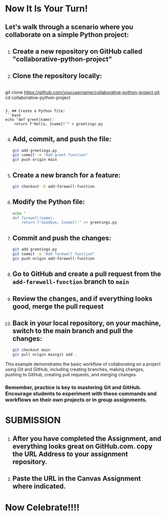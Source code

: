 # Now It Is Your Turn!

## Let's walk through a scenario where you collaborate on a simple Python project:

1. ## Create a new repository on GitHub called "collaborative-python-project"

2. ## Clone the repository locally:
   ```bash
git clone
https://github.com/yourusername/collaborative-python-project.git
   cd collaborative-python-project
   ```

3. ## Create a Python file:
   ```bash
   echo "def greet(name):
       return f'Hello, {name}!'" > greetings.py
   ```

4. ## Add, commit, and push the file:
   ```bash
   git add greetings.py
   git commit -m "Add greet function"
   git push origin main
   ```

5. ## Create a new branch for a feature:
   ```bash
   git checkout -b add-farewell-function
   ```

6. ## Modify the Python file:
   ```bash
   echo "
   def farewell(name):
       return f'Goodbye, {name}!'" >> greetings.py
   ```

7. ## Commit and push the changes:
   ```bash
   git add greetings.py
   git commit -m "Add farewell function"
   git push origin add-farewell-function
   ```

8. ## Go to GitHub and create a pull request from the `add-farewell-function` branch to `main`

9. ## Review the changes, and if everything looks good, merge the pull request

10. ## Back in your local repository, on your machine, switch to the main branch and pull the changes:
    ```bash
    git checkout main
    git pull origin maingit add .

    ```

This example demonstrates the basic workflow of collaborating on a project using Git and GitHub, including creating branches, making changes, pushing to GitHub, creating pull requests, and merging changes.

### Remember, practice is key to mastering Git and GitHub. Encourage students to experiment with these commands and workflows on their own projects or in group assignments.

# SUBMISSION

1. ## After you have completed the Assignment, and everything looks great on GitHub.com. copy the URL Address to your assignment repository.
2. ## Paste the URL in the Canvas Assignment where indicated.

# Now Celebrate!!!!